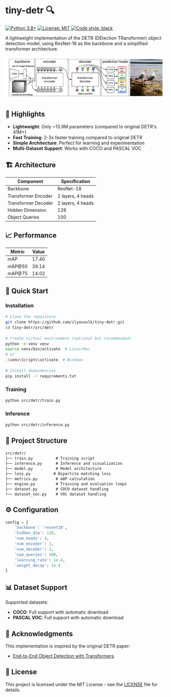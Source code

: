 # tiny-detr 🔍

[![Python 3.8+](https://img.shields.io/badge/python-3.8+-blue.svg)](https://www.python.org/downloads/)
[![License: MIT](https://img.shields.io/badge/License-MIT-yellow.svg)](https://opensource.org/licenses/MIT)
[![Code style: black](https://img.shields.io/badge/code%20style-black-000000.svg)](https://github.com/psf/black)

A lightweight implementation of the DETR (DEtection TRansformer) object detection model, using ResNet-18 as the backbone and a simplified transformer architecture.

<p align="center">
  <img src="assets/model_architecture.png" alt="DETR Architecture" width="600"/>
</p>

## 🌟 Highlights

- **Lightweight**: Only ~13.9M parameters (compared to original DETR's 41M+)
- **Fast Training**: 2-3x faster training compared to original DETR
- **Simple Architecture**: Perfect for learning and experimentation
- **Multi-Dataset Support**: Works with COCO and PASCAL VOC

## 🏗️ Architecture

| Component | Specification |
|-----------|---------------|
| Backbone | ResNet-18 |
| Transformer Encoder | 2 layers, 4 heads |
| Transformer Decoder | 2 layers, 4 heads |
| Hidden Dimension | 128 |
| Object Queries | 100 |

## 📈 Performance


| Metric | Value |
|--------|--------|
| mAP | 17.40 |
| mAP@50 | 39.14 |
| mAP@75 | 14.02 |

## 🚀 Quick Start

### Installation

```bash
# Clone the repository
git clone https://github.com/ilyasoulk/tiny-detr.git
cd tiny-detr/src/detr

# Create virtual environment (optional but recommended)
python -m venv venv
source venv/bin/activate  # Linux/Mac
# or
.\venv\Scripts\activate  # Windows

# Install dependencies
pip install -r requirements.txt
```

### Training

```bash
python src/detr/train.py
```

### Inference

```bash
python src/detr/inference.py
```

## 📁 Project Structure

```
src/detr/
├── train.py          # Training script
├── inference.py      # Inference and visualization
├── model.py          # Model architecture
├── loss.py          # Bipartite matching loss
├── metrics.py        # mAP calculation
├── engine.py         # Training and evaluation loops
├── dataset.py        # COCO dataset handling
└── dataset_voc.py    # VOC dataset handling
```

## ⚙️ Configuration

```python
config = {
    'backbone': 'resnet18',
    'hidden_dim': 128,
    'num_heads': 4,
    'num_encoder': 2,
    'num_decoder': 2,
    'num_queries': 100,
    'learning_rate': 1e-4,
    'weight_decay': 1e-4
}
```

## 📊 Dataset Support

Supported datasets:
- **COCO**: Full support with automatic download
- **PASCAL VOC**: Full support with automatic download



## 🙏 Acknowledgments

This implementation is inspired by the original DETR paper:
- [End-to-End Object Detection with Transformers](https://arxiv.org/abs/2005.12872)

## 📄 License

This project is licensed under the MIT License - see the [LICENSE](LICENSE) file for details.
